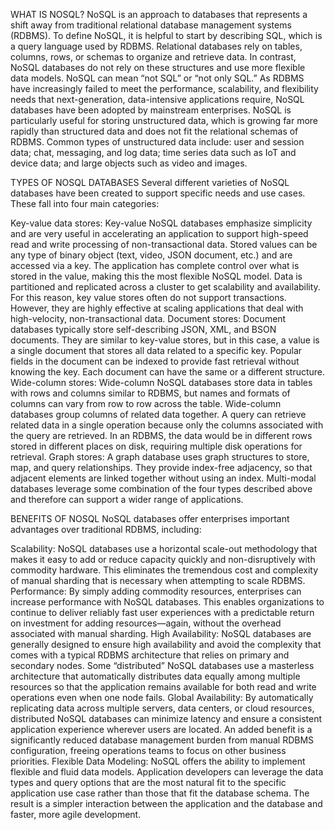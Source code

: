 WHAT IS NOSQL?
NoSQL is an approach to databases that represents a shift away from traditional relational database management systems (RDBMS). To define NoSQL, it is helpful to start by describing SQL, which is a query language used by RDBMS. Relational databases rely on tables, columns, rows, or schemas to organize and retrieve data. In contrast, NoSQL databases do not rely on these structures and use more flexible data models. NoSQL can mean “not SQL” or “not only SQL.” As RDBMS have increasingly failed to meet the performance, scalability, and flexibility needs that next-generation, data-intensive applications require, NoSQL databases have been adopted by mainstream enterprises. NoSQL is particularly useful for storing unstructured data, which is growing far more rapidly than structured data and does not fit the relational schemas of RDBMS. Common types of unstructured data include: user and session data; chat, messaging, and log data; time series data such as IoT and device data; and large objects such as video and images.

TYPES OF NOSQL DATABASES
Several different varieties of NoSQL databases have been created to support specific needs and use cases. These fall into four main categories:

Key-value data stores: Key-value NoSQL databases emphasize simplicity and are very useful in accelerating an application to support high-speed read and write processing of non-transactional data. Stored values can be any type of binary object (text, video, JSON document, etc.) and are accessed via a key. The application has complete control over what is stored in the value, making this the most flexible NoSQL model. Data is partitioned and replicated across a cluster to get scalability and availability. For this reason, key value stores often do not support transactions. However, they are highly effective at scaling applications that deal with high-velocity, non-transactional data.
Document stores: Document databases typically store self-describing JSON, XML, and BSON documents. They are similar to key-value stores, but in this case, a value is a single document that stores all data related to a specific key. Popular fields in the document can be indexed to provide fast retrieval without knowing the key. Each document can have the same or a different structure.
Wide-column stores: Wide-column NoSQL databases store data in tables with rows and columns similar to RDBMS, but names and formats of columns can vary from row to row across the table. Wide-column databases group columns of related data together. A query can retrieve related data in a single operation because only the columns associated with the query are retrieved. In an RDBMS, the data would be in different rows stored in different places on disk, requiring multiple disk operations for retrieval.
Graph stores: A graph database uses graph structures to store, map, and query relationships. They provide index-free adjacency, so that adjacent elements are linked together without using an index.
Multi-modal databases leverage some combination of the four types described above and therefore can support a wider range of applications.

BENEFITS OF NOSQL
NoSQL databases offer enterprises important advantages over traditional RDBMS, including:

Scalability: NoSQL databases use a horizontal scale-out methodology that makes it easy to add or reduce capacity quickly and non-disruptively with commodity hardware. This eliminates the tremendous cost and complexity of manual sharding that is necessary when attempting to scale RDBMS.
Performance: By simply adding commodity resources, enterprises can increase performance with NoSQL databases. This enables organizations to continue to deliver reliably fast user experiences with a predictable return on investment for adding resources—again, without the overhead associated with manual sharding.
High Availability: NoSQL databases are generally designed to ensure high availability and avoid the complexity that comes with a typical RDBMS architecture that relies on primary and secondary nodes. Some “distributed” NoSQL databases use a masterless architecture that automatically distributes data equally among multiple resources so that the application remains available for both read and write operations even when one node fails.
Global Availability: By automatically replicating data across multiple servers, data centers, or cloud resources, distributed NoSQL databases can minimize latency and ensure a consistent application experience wherever users are located. An added benefit is a significantly reduced database management burden from manual RDBMS configuration, freeing operations teams to focus on other business priorities.
Flexible Data Modeling: NoSQL offers the ability to implement flexible and fluid data models. Application developers can leverage the data types and query options that are the most natural fit to the specific application use case rather than those that fit the database schema. The result is a simpler interaction between the application and the database and faster, more agile development.
